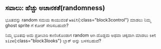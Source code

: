 ## ಸವಾಲು: ಹೆಚ್ಚು ಅಚಾನಕತೆ(randomness)

ಭೂತವನ್ನು random ಸಮಯ ಕಾಯುವಂತೆ `wait`{:class="block3control"} ಮಾಡಲು ನಿಮ್ಮ ghost sprite ಗೆ ಕೋಡ್ ಸೇರಿಸಬಹುದೇ?

ನಿಮ್ಮ ಭೂತವು ಅದು ಪ್ರತೀಬಾರಿ ಕಾಣಿಸಿಕೊಂಡಾಗ random ಆಗಿ ದೊಡ್ಡದು ಅಥವಾ ಚಿಕ್ಕದಾಗಿ ಮಾಡಲು `set size`{:class="block3looks"} ಬ್ಲಾಕ್ ಅನ್ನು ಬಳಸಬಹುದೆ?